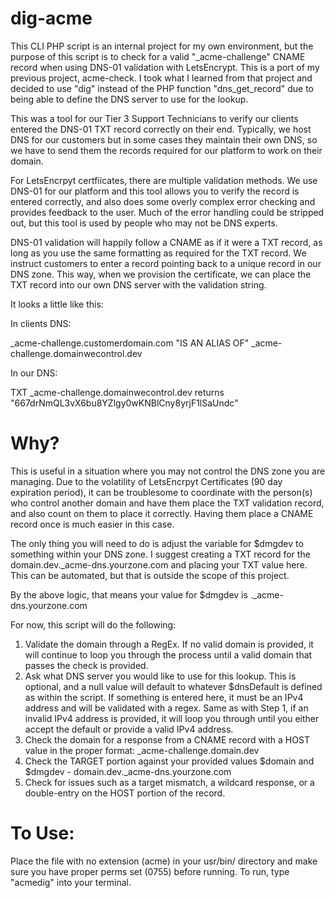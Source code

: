 # dig-acme

This CLI PHP script is an internal project for my own environment, but the purpose of this script is to check for a valid "_acme-challenge" CNAME record when using DNS-01 validation with LetsEncrypt. This is a port of my previous project, acme-check. I took what I learned from that project and decided to use "dig" instead of the PHP function "dns_get_record" due to being able to define the DNS server to use for the lookup. 

This was a tool for our Tier 3 Support Technicians to verify our clients entered the DNS-01 TXT record correctly on their end. Typically, we host DNS for our customers but in some cases they maintain their own DNS, so we have to send them the records required for our platform to work on their domain.

For LetsEncrpyt certfiicates, there are multiple validation methods. We use DNS-01 for our platform and this tool allows you to verify the record is entered correctly, and also does some overly complex error checking and provides feedback to the user. Much of the error handling could be stripped out, but this tool is used by people who may not be DNS experts.  

DNS-01 validation will happily follow a CNAME as if it were a TXT record, as long as you use the same formatting as required for the TXT record. We instruct customers to enter a record pointing back to a unique record in our DNS zone. This way, when we provision the certificate, we can place the TXT record into our own DNS server with the validation string. 

It looks a little like this:

In clients DNS: 

_acme-challenge.customerdomain.com "IS AN ALIAS OF" _acme-challenge.domainwecontrol.dev

In our DNS: 

TXT _acme-challenge.domainwecontrol.dev returns "667drNmQL3vX6bu8YZlgy0wKNBlCny8yrjF1lSaUndc"


# Why?

This is useful in a situation where you may not control the DNS zone you are managing. Due to the volatility of LetsEncrpyt Certificates (90 day expiration period), it can be troublesome to coordinate with the person(s) who control another domain and have them place the TXT validation record, and also count on them to place it correctly. Having them place a CNAME record once is much easier in this case. 

The only thing you will need to do is adjust the variable for $dmgdev to something within your DNS zone. I suggest creating a TXT record for the domain.dev._acme-dns.yourzone.com and placing your TXT value here. This can be automated, but that is outside the scope of this project.

By the above logic, that means your value for $dmgdev is ._acme-dns.yourzone.com


For now, this script will do the following:

1. Validate the domain through a RegEx. If no valid domain is provided, it will continue to loop you through the process until a valid domain that passes the check is provided.
2. Ask what DNS server you would like to use for this lookup. This is optional, and a null value will default to whatever $dnsDefault is defined as within the script. If something is entered here, it must be an IPv4 address and will be validated with a regex. Same as with Step 1, if an invalid IPv4 address is provided, it will loop you through until you either accept the default or provide a valid IPv4 address.
3. Check the domain for a response from a CNAME record with a HOST value in the proper format: _acme-challenge.domain.dev
4. Check the TARGET portion against your provided values $domain and $dmgdev - domain.dev._acme-dns.yourzone.com
5. Check for issues such as a target mismatch, a wildcard response, or a double-entry on the HOST portion of the record.


# To Use:

Place the file with no extension (acme) in your usr/bin/ directory and make sure you have proper perms set (0755) before running. To run, type "acmedig" into your terminal. 